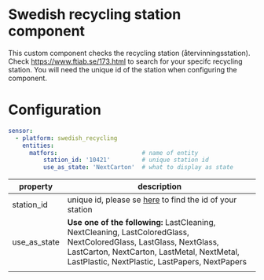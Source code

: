 # Swedish recycling station component
This custom component checks the recycling station (återvinningsstation). 
Check https://www.ftiab.se/173.html to search for your specifc recycling station. You will need the unique id of the station when configuring the component.

# Configuration
```yaml
sensor:
  - platform: swedish_recycling
    entities:                           
      matfors:                        # name of entity
          station_id: '10421'         # unique station id
          use_as_state: 'NextCarton'  # what to display as state
```
|property|description|
|---|---|
|station_id|unique id, please se [here](https://www.ftiab.se/173.html) to find the id of your station
|use_as_state|**Use one of the following:** LastCleaning, NextCleaning, LastColoredGlass, NextColoredGlass, LastGlass, NextGlass, LastCarton, NextCarton, LastMetal, NextMetal, LastPlastic, NextPlastic, LastPapers, NextPapers
|   |   |

